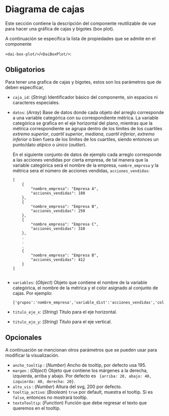 # Diagrama de cajas

Este sección contiene la descripción del componente reutilizable de vue para hacer una gráfica de cajas 
y bigotes (box plot).

A continuación se especifica la lista de propiedades que se admite en el componente

`<dai-box-plot/>`/`<DaiBoxPlot/>`:

## Obligatorios

Para tener una grafica de cajas y bigotes, estos son los parámetros que de deben especificar,

* `caja_id`: (_String_) Identificador básico del componente, sin espacios ni caracteres especiales.
* `datos`: (_Array_) Base de datos donde cada objeto del arreglo corresponde a una variable categórica con su 
correspondiente métrica. La variable categórica se grafica en el eje horizontal del plano, mientras que 
la métrica correspondiente se agrupa dentro de los límites de los cuartiles _extremo superior_, _cuartil superior_, 
_mediana_, _cuartil inferior_, _extremo inferior_ o bien fuera de los límites de los cuartiles, siendo entonces un 
punto/dato _atípico_ o _único_ (_outlier_).

  En el siguiente conjunto de datos de ejemplo cada arreglo corresponde a las acciones vendidas por cierta 
empresa, de tal manera que la variable categórica será el nombre de la empresa, `nombre_empresa` y la métrica
sera el número de acciones vendidas, `acciones_vendidas`:

  ```
  [
      {
          "nombre_empresa": "Empresa A",
          "acciones_vendidas": 180
      },
      {
          "nombre_empresa": "Empresa B",
          "acciones_vendidas": 250
      },
      {
          "nombre_empresa": "Empresa C",
          "acciones_vendidas": 310
      },
      .
      .
      .
      {
          "nombre_empresa": "Empresa B",
          "acciones_vendidas": 412
      }
  ]
      
  ```

* `variables`: (_Object_) Objeto que contiene el nombre de la variable categórica, el nombre de la métrica y el color 
asignado al conjunto de cajas. Por ejemplo:

  ```
  {'grupos':'nombre_empresa','variable_dist':'acciones_vendidas','color':'#000'}
  ``` 

* `titulo_eje_x`: (_String_) Titulo para el eje horizontal.
* `titulo_eje_y`: (_String_) Titulo para el eje vertical.

## Opcionales

A continuación se mencionan otros parámetros que se pueden usar para modificar la visualización.

* `ancho_tooltip` : (_Number_) Ancho de tooltip, por defecto usa 195.
* `margen` : (_Object_) Objeto que contiene los márgenes a la derecha, izquierda, arriba y abajo. Por defecto
  es ` {arriba: 20, abajo: 40, izquierda: 40, derecha: 20}`.
* `alto_vis` : (_Number_) Altura del svg, 200 por defecto.
* `tooltip_activo`: (_Boolean_) `true` por default, muestra el tooltip. Si es `false`, entonces no mostrará tooltip.
* `textoTooltip`: (_Function_) Función que debe regresar el texto que queremos en el tooltip.